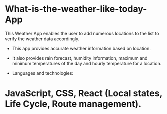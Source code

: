 # What-is-the-weather-like-today-App
This Weather App enables the user to add numerous locations to the list to verify the weather data accordingly.

* This app provides accurate weather information based on location.

* It also provides rain forecast, humidity information, maximum and minimum temperatures of the day and hourly temperature for a location.

* Languages and technologies:

# JavaScript, CSS, React (Local states, Life Cycle, Route management).
